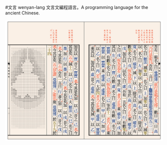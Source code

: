 #文言 wenyan-lang
文言文編程語言。A programming language for the ancient Chinese.

![](screenshots/screenshot01.png)